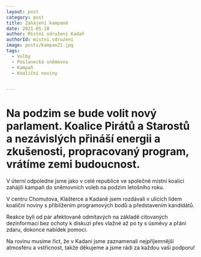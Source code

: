 ```yaml
---
layout: post
category: post
title: Zahájení kampaně 
date: 2021-05-18
author: Místní sdružení Kadaň
authorId: mistni.sdruzeni 
image: posts/kampan21.jpg
tags:
  - Volby
  - Poslanecká sněmovna
  - Kampaň
  - Koaliční noviny
  

---
```


# Na podzim se bude volit nový parlament. Koalice Pirátů a Starostů a nezávislých přináší energii a zkušenosti, propracovaný program, vrátíme zemi budoucnost.

V úterní odpoledne jsme jako v celé republice ve společné místní koalici zahájili kampaň do sněmovních voleb na podzim letošního roku.

V centru Chomutova, Klášterce a Kadaně jsem rozdávali v ulicích lidem koaliční noviny s přiblížením programových bodů a představením kandidátů. 

Reakce byli od pár afektovaně odmítavých na základě citovaných dezinformací bez ochoty k diskuzi přes vlažné až po ty s úsměvy a přání zdaru, dokonce nabídek pomoci.

Na rovinu musíme říct, že v Kadani jsme zaznamenali nejpříjemnější atmosféru a vstřícnost, takže děkujeme a jsme rádi za každou vaší podporu!  
